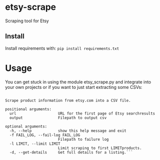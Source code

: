 # etsy-scrape
Scraping tool for Etsy

## Install
Install requirements with:
```pip install requirements.txt```

# Usage
You can get stuck in using the module etsy_scrape.py and integrate into your own projects or if you want to just start extracting some CSVs:

```sage: main.py [-h] [-f FAIL_LOG] [-l LIMIT] [-d] url output

Scrape product information from etsy.com into a CSV file.

positional arguments:
  url                   URL for the first page of Etsy searchresults
  output                Filepath to output csv

optional arguments:
  -h, --help            show this help message and exit
  -f FAIL_LOG, --fail-log FAIL_LOG
                        Filepath to failure log
  -l LIMIT, --limit LIMIT
                        Limit scraping to first LIMITproducts.
  -d, --get-details     Get full details for a listing.```
